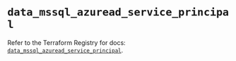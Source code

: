 # `data_mssql_azuread_service_principal`

Refer to the Terraform Registry for docs: [`data_mssql_azuread_service_principal`](https://registry.terraform.io/providers/pgssoft/mssql/0.6.0/docs/data-sources/azuread_service_principal).
